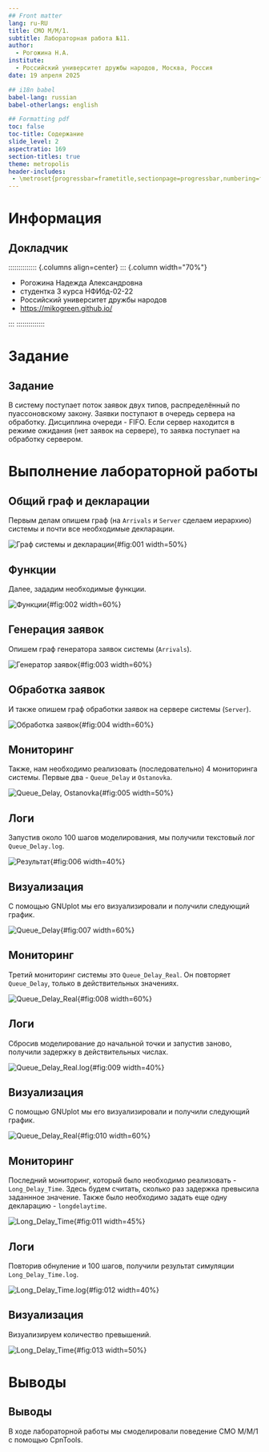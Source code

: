 ```yaml
---
## Front matter
lang: ru-RU
title: СМО М/М/1.
subtitle: Лабораторная работа №11.
author:
  - Рогожина Н.А.
institute:
  - Российский университет дружбы народов, Москва, Россия
date: 19 апреля 2025

## i18n babel
babel-lang: russian
babel-otherlangs: english

## Formatting pdf
toc: false
toc-title: Содержание
slide_level: 2
aspectratio: 169
section-titles: true
theme: metropolis
header-includes:
 - \metroset{progressbar=frametitle,sectionpage=progressbar,numbering=fraction}
---
```


# Информация

## Докладчик

:::::::::::::: {.columns align=center}
::: {.column width="70%"}

  * Рогожина Надежда Александровна
  * студентка 3 курса НФИбд-02-22
  * Российский университет дружбы народов
  * <https://mikogreen.github.io/>

:::
::::::::::::::

# Задание

## Задание

В систему поступает поток заявок двух типов, распределённый по пуассоновскому закону. Заявки поступают в очередь сервера на обработку. Дисциплина очереди - FIFO. Если сервер находится в режиме ожидания (нет заявок на сервере), то заявка поступает на обработку сервером.

# Выполнение лабораторной работы

## Общий граф и декларации

Первым делам опишем граф (на `Arrivals` и `Server` сделаем иерархию) системы и почти все необходимые декларации.

![Граф системы и декларации](image/1.png){#fig:001 width=50%}

## Функции

Далее, зададим необходимые функции.

![Функции](image/2.png){#fig:002 width=60%}

## Генерация заявок

Опишем граф генератора заявок системы (`Arrivals`).

![Генератор заявок](image/3.png){#fig:003 width=60%}

## Обработка заявок

И также опишем граф обработки заявок на сервере системы (`Server`).

![Обработка заявок](image/4.png){#fig:004 width=60%}

## Мониторинг

Также, нам необходимо реализовать (последовательно) 4 мониторинга системы. Первые два - `Queue_Delay` и `Ostanovka`.

![Queue_Delay, Ostanovka](image/5.png){#fig:005 width=50%}

## Логи

Запустив около 100 шагов моделирования, мы получили текстовый лог `Queue_Delay.log`.

![Результат](image/6.png){#fig:006 width=40%}

## Визуализация

С помощью GNUplot мы его визуализировали и получили следующий график.

![Queue_Delay](image/7.png){#fig:007 width=60%}

## Мониторинг

Третий мониторинг системы это `Queue_Delay_Real`. Он повторяет `Queue_Delay`, только в действительных значениях.

![Queue_Delay_Real](image/8.png){#fig:008 width=60%}

## Логи

Сбросив моделирование до начальной точки и запустив заново, получили задержку в действительных числах.

![Queue_Delay_Real.log](image/9.png){#fig:009 width=40%}

## Визуализация

С помощью GNUplot мы его визуализировали и получили следующий график.

![Queue_Delay_Real](image/10.png){#fig:010 width=60%}

## Мониторинг

Последний мониторинг, который было необходимо реализовать - `Long_Delay_Time`. Здесь будем считать, сколько раз задержка превысила заданнное значение. Также было необходимо задать еще одну декларацию - `longdelaytime`.

![Long_Delay_Time](image/11.png){#fig:011 width=45%}

## Логи

Повторив обнуление и 100 шагов, получили результат симуляции `Long_Delay_Time.log`.

![Long_Delay_Time.log](image/12.png){#fig:012 width=40%}

## Визуализация

Визуализируем количество превышений.

![Long_Delay_Time](image/13.png){#fig:013 width=50%}

# Выводы

## Выводы

В ходе лабораторной работы мы смоделировали поведение СМО М/М/1 с помощью CpnTools.

